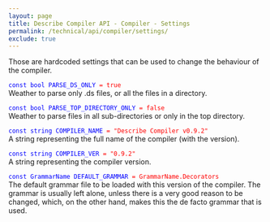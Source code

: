 ```yaml
---
layout: page
title: Describe Compiler API - Compiler - Settings
permalink: /technical/api/compiler/settings/
exclude: true
---
```

Those are hardcoded settings that can be used to change the behaviour of the compiler.<br>


<span style="color:blue">```const bool PARSE_DS_ONLY```</span><span style="color:red">``` = true```</span><br>
Weather to parse only .ds files, or all the files in a directory.<br>

<span style="color:blue">```const bool PARSE_TOP_DIRECTORY_ONLY```</span><span style="color:red">``` = false```</span><br>
Weather to parse files in all sub-directories or only in the top directory.<br>

<span style="color:blue">```const string COMPILER_NAME```</span><span style="color:red">``` = "Describe Compiler v0.9.2"```</span><br>
A string representing the full name of the compiler (with the version).<br>

<span style="color:blue">```const string COMPILER_VER```</span><span style="color:red">``` = "0.9.2"```</span><br>
A string representing the compiler version.<br>

<span style="color:blue">```const GrammarName DEFAULT_GRAMMAR```</span><span style="color:red">``` = GrammarName.Decorators```</span><br>
The default grammar file to be loaded with this version of the compiler. The grammar is usually left alone, unless there is a very good reason to be changed, which, on the other hand, makes this the de facto grammar that is used.<br>